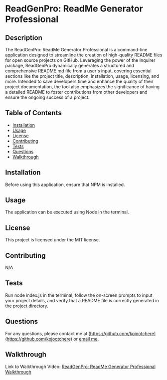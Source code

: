 # ReadGenPro: ReadMe Generator Professional

## Description

The ReadGenPro: ReadMe Generator Professional is a command-line application designed to streamline the creation of high-quality README files for open source projects on GitHub. Leveraging the power of the Inquirer package, ReadGenPro dynamically generates a structured and comprehensive README.md file from a user's input, covering essential sections like the project title, description, installation, usage, licensing, and more. Intended to save developers time and enhance the quality of their project documentation, the tool also emphasizes the significance of having a detailed README to foster contributions from other developers and ensure the ongoing success of a project.

## Table of Contents
- [Installation](#installation)
- [Usage](#usage)
- [License](#license)
- [Contributing](#contributing)
- [Tests](#tests)
- [Questions](#questions)
- [Walkthrough](#walkthrough)

## Installation
Before using this application, ensure that NPM is installed.

## Usage
The application can be executed using Node in the terminal.

## License
This project is licensed under the MIT license.

## Contributing
N/A

## Tests
Run node index.js in the terminal, follow the on-screen prompts to input your project details, and verify that a README file is correctly generated in the project directory.

## Questions
For any questions, please contact me at [https://github.com/kojootchere](https://github.com/kojootchere) or [email me](mailto:kojootchere@gmail.com).

## Walkthrough

Link to Walkthrough Video: [ReadGenPro: ReadMe Generator Professional Walkthrough](https://github.com/kojootchere/ReadGenPro-ReadMe-Generator-Professional/raw/main/ReadGenPro-ReadMe-Generator-Professional_Walkthrough.MOV)